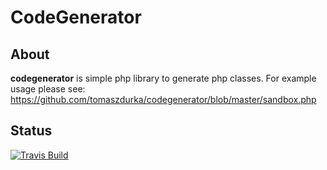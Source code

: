 # CodeGenerator

## About
**codegenerator** is simple php library to generate php classes.
For example usage please see: https://github.com/tomaszdurka/codegenerator/blob/master/sandbox.php

## Status
[![Travis Build](https://api.travis-ci.org/tomaszdurka/codegenerator.png)](https://travis-ci.org/tomaszdurka/codegenerator)

